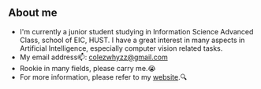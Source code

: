 ## About me
- I'm currently a junior student studying in Information Science Advanced Class, school of EIC, HUST. I have a great interest in many aspects in Artificial Intelligence, especially computer vision related tasks.
- My email address📫: colezwhyzz@gmail.com
- Rookie in many fields, please carry me.😭
- For more information, please refer to my [website](colezwhy.github.io).🔍
